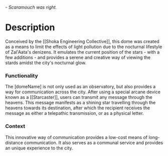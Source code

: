 *- Scaramouch was right.*
# Description
Conceived by the [[Shoka Engineering Collective]], this dome was created as a means to limit the effects of light pollution due to the nocturnal lifestyle of Zal'Aata's denizens. It emulates the current position of the stars - with a few additions - and provides a serene and creative way of viewing the stards amidst the city's nocturnal glow.

### Functionality
The [domeName] is not only used as an observatory, but also provides a way for communication across the city. After using a special arcane device known as a [[Starcaster]], users can transmit any message through the heavens. This message manifests as a shining star travelling through the heavens towards its destination, after which the recipient receives the message as either a telepathic transmission, or as a physical letter.

### Context
This innovative way of communication provides a low-cost means of long-distance communication. It also serves as a communal service and provides an unique experience to the city.


